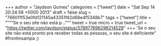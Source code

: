
+++
author = "Jaydson Gomes"
categories = ["tweet"]
date = "Sat Sep 14 20:24:58 +0000 2013"
draft = false
slug = "766011f53e0fd121145a43351f42d68e4f5348b7"
tags = ["tweet"]
title = """"Se o seu site não está p..."""
tweet = true
micro = true
tweet_url = "https://twitter.com/jaydson/status/378977696296214529"
+++
'Se o seu site não está pronto pra receber todas as pessoas, o seu site é  deficiente" #frontinsampa ;)
